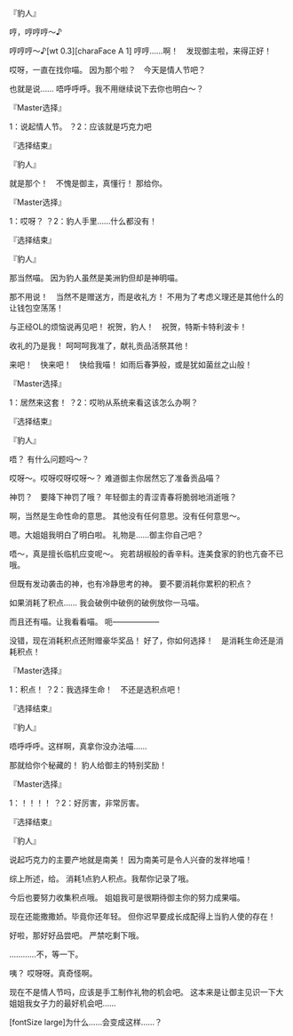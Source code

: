 『豹人』

哼，哼哼哼～♪

哼哼哼～♪[wt 0.3][charaFace A 1]
哼哼……啊！　发现御主啦，来得正好！

哎呀，一直在找你喵。
因为那个啦？　今天是情人节吧？

也就是说……
唔呼呼呼。我不用继续说下去你也明白～？

『Master选择』

1：说起情人节。
？2：应该就是巧克力吧

『选择结束』

『豹人』

就是那个！　不愧是御主，真懂行！
那给你。

『Master选择』

1：哎呀？
？2：豹人手里……什么都没有！

『选择结束』

『豹人』

那当然喵。
因为豹人虽然是美洲豹但却是神明喵。

那不用说！　当然不是赠送方，而是收礼方！
不用为了考虑义理还是其他什么的让钱包空荡荡！

与正经OL的烦恼说再见吧！
祝贺，豹人！　祝贺，特斯卡特利波卡！

收礼的乃是我！
呵呵呵我准了，献礼贡品活祭其他！

来吧！　快来吧！　快给我喵！
如雨后春笋般，或是犹如菌丝之山般！

『Master选择』

1：居然来这套！
？2：哎哟从系统来看这该怎么办啊？

『选择结束』

『豹人』

唔？
有什么问题吗～？

哎呀～。哎呀哎呀哎呀～？
难道御主你居然忘了准备贡品喵？

神罚？　要降下神罚了哦？
年轻御主的青涩青春将脆弱地消逝哦？

啊，当然是生命性命的意思。
其他没有任何意思。没有任何意思～。

嗯。大姐姐我明白了明白啦。
礼物是……御主你自己吧？

唔～，真是擅长临机应变呢～。
宛若胡椒般的香辛料。连美食家的豹也亢奋不已哦。

但既有发动袭击的神，也有冷静思考的神。
要不要消耗你累积的积点？

如果消耗了积点……
我会破例中破例的破例放你一马喵。

而且还有喵。让我看看喵。
呃——————

没错，现在消耗积点还附赠豪华奖品！
好了，你如何选择！　是消耗生命还是消耗积点！

『Master选择』

1：积点！
？2：我选择生命！　不还是选积点吧！

『选择结束』

『豹人』

唔呼呼呼。这样啊，真拿你没办法喵……

那就给你个秘藏的！
豹人给御主的特别奖励！

『Master选择』

1：！！！！
？2：好厉害，非常厉害。

『选择结束』

『豹人』

说起巧克力的主要产地就是南美！
因为南美可是令人兴奋的发祥地喵！

综上所述，给。
消耗1点豹人积点。我帮你记录了哦。

今后也要努力收集积点哦。
姐姐我可是很期待御主你的努力成果喵。

现在还能撒撒娇。毕竟你还年轻。
但你迟早要成长成配得上当豹人使的存在！

好啦，那好好品尝吧。
严禁吃剩下哦。

…………不，等一下。

咦？
哎呀呀。真奇怪啊。

现在不是情人节吗，应该是手工制作礼物的机会吧。
这本来是让御主见识一下大姐姐我女子力的最好机会吧……

[fontSize large]为什么……会变成这样……？

